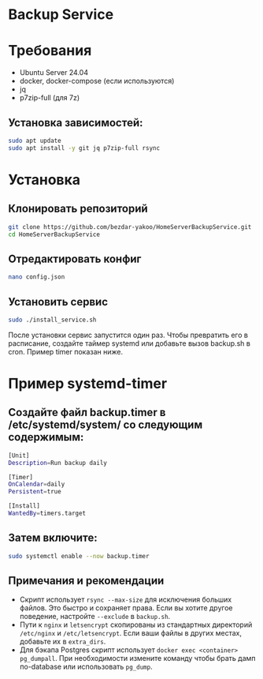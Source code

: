 # Backup Service

# Требования

- Ubuntu Server 24.04
- docker, docker-compose (если используются)
- jq
- p7zip-full (для 7z)

## Установка зависимостей:

```bash
sudo apt update
sudo apt install -y git jq p7zip-full rsync
```
# Установка

## Клонировать репозиторий

```bash
git clone https://github.com/bezdar-yakoo/HomeServerBackupService.git
cd HomeServerBackupService
```

## Отредактировать конфиг

```bash
nano config.json
```

## Установить сервис

```bash
sudo ./install_service.sh
```

После установки сервис запустится один раз. Чтобы превратить его в расписание, создайте таймер systemd или добавьте вызов backup.sh в cron. Пример timer показан ниже.

# Пример systemd-timer

## Создайте файл backup.timer в /etc/systemd/system/ со следующим содержимым:

```bash
[Unit]
Description=Run backup daily

[Timer]
OnCalendar=daily
Persistent=true

[Install]
WantedBy=timers.target
```

## Затем включите:
```bash
sudo systemctl enable --now backup.timer
```

## Примечания и рекомендации

- Скрипт использует `rsync --max-size` для исключения больших файлов. Это быстро и сохраняет права. Если вы хотите другое поведение, настройте `--exclude` в `backup.sh`.
- Пути к `nginx` и `letsencrypt` скопированы из стандартных директорий `/etc/nginx` и `/etc/letsencrypt`. Если ваши файлы в других местах, добавьте их в `extra_dirs`.
- Для бэкапа Postgres скрипт использует `docker exec <container> pg_dumpall`. При необходимости измените команду чтобы брать дамп по-database или использовать `pg_dump`.